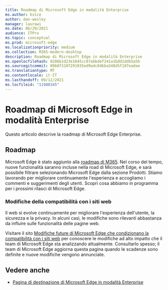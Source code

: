 ```yaml
---
title: Roadmap di Microsoft Edge in modalità Enterprise
ms.author: kvice
author: dan-wesley
manager: laurawi
ms.date: 06/29/2021
audience: ITPro
ms.topic: conceptual
ms.prod: microsoft-edge
ms.localizationpriority: medium
ms.collection: M365-modern-desktop
description: Roadmap di Microsoft Edge in modalità Enterprise
ms.openlocfilehash: 0286b1d23e1645cc87abbdef241a1bdd1ddb5a5b
ms.sourcegitcommit: 8968f3107291935ed9adc84bba348d5f187eadae
ms.translationtype: MT
ms.contentlocale: it-IT
ms.lasthandoff: 09/12/2021
ms.locfileid: "11980345"
---
```

# <a name="microsoft-edge-enterprise-roadmap"></a>Roadmap di Microsoft Edge in modalità Enterprise

Questo articolo descrive la roadmap di Microsoft Edge Enterprise.

## <a name="roadmap"></a>Roadmap

Microsoft Edge è stato aggiunto alla [roadmap di M365](https://www.microsoft.com/microsoft-365/roadmap?filters=&searchterms=Microsoft%2CEdge). Nel corso del tempo, nuove funzionalità saranno incluse nella road di Microsoft Edge, e sarà possibile filtrare selezionando Microsoft Edge dalla sezione Prodotti. Stiamo lavorando per migliorare continuamente l'esperienza e accogliamo i commenti e suggerimenti degli utenti. Scopri cosa abbiamo in programma per i prossimi rilasci di Microsoft Edge. 

### <a name="site-compatibility-changes"></a>Modifiche della compatibilità con i siti web

Il web si evolve continuamente per migliorare l'esperienza dell'utente, la sicurezza e la privacy. In alcuni casi, le modifiche sono rilevanti abbastanza da influire sulle funzionalità delle pagine web.

Visitare il sito [Modifiche future di Microsoft Edge che condizionano la compatibilità con i siti web](/microsoft-edge/web-platform/site-impacting-changes) per conoscere le modifiche ad alto impatto che il team di Microsoft Edge sta analizzando attualmente. Consultarlo spesso; il team di Microsoft Edge aggiorna questa pagina quando le scadenze sono definite e nuove modifiche vengono annunciate.

## <a name="see-also"></a>Vedere anche

- [Pagina di destinazione di Microsoft Edge in modalità Enterprise](https://aka.ms/EdgeEnterprise)
